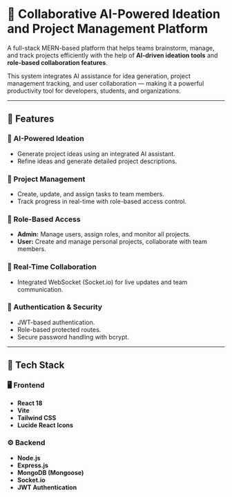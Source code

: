 # 🤖 Collaborative AI-Powered Ideation and Project Management Platform

A full-stack MERN-based platform that helps teams brainstorm, manage, and track projects efficiently with the help of **AI-driven ideation tools** and **role-based collaboration features**.  

This system integrates AI assistance for idea generation, project management tracking, and user collaboration — making it a powerful productivity tool for developers, students, and organizations.

---

## 🚀 Features

### 🔹 AI-Powered Ideation
- Generate project ideas using an integrated AI assistant.
- Refine ideas and generate detailed project descriptions.

### 🔹 Project Management
- Create, update, and assign tasks to team members.
- Track progress in real-time with role-based access control.

### 🔹 Role-Based Access
- **Admin:** Manage users, assign roles, and monitor all projects.
- **User:** Create and manage personal projects, collaborate with team members.

### 🔹 Real-Time Collaboration
- Integrated WebSocket (Socket.io) for live updates and team communication.

### 🔹 Authentication & Security
- JWT-based authentication.
- Role-based protected routes.
- Secure password handling with bcrypt.

---

## 🧠 Tech Stack

### 🖥️ Frontend
- **React 18**
- **Vite**
- **Tailwind CSS**
- **Lucide React Icons**

### ⚙️ Backend
- **Node.js**
- **Express.js**
- **MongoDB (Mongoose)**
- **Socket.io**
- **JWT Authentication**




